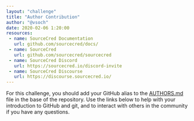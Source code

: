 ```yaml
---
layout: "challenge"
title: "Author Contribution"
author: "@vsoch"
date: 2020-02-06 1:20:00
resources:
 - name: SourceCred Documentation
   url: github.com/sourcecred/docs/
 - name: SourceCred
   url: github.com/sourcecred/sourcecred
 - name: SourceCred Discord
   url: https://sourcecred.io/discord-invite
 - name: SourceCred Discourse
   url: https://discourse.sourcecred.io/
---
```


For this challenge, you should add your GitHub alias to the [AUTHORS.md](https://github.com/sourcecred/playground/blob/master/AUTHORS.md) file in the base of the repository. Use the links below to help with your introduction to GitHub and git, and to interact with others in the community if you have any questions.
